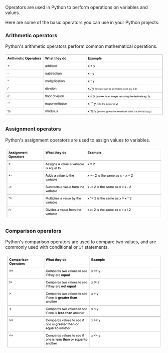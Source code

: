 Operators are used in Python to perform operations on variables and values.

Here are some of the basic operators you can use in your Python projects:

### Arithmetic operators

Python's arithmetic operators perform common mathematical operations.

![A table showing the following arithmetic operators: + performs addition; - performs subtraction; * performs multiplication; / performs division; // performs floor division where the answer is an integer removing the decimals; ** performs exponentiation; % performs the modulus function.](images/arithmetic_operators.png)

### Assignment operators

Python's assignment operators are used to assign values to variables.

![A table showing the following assignment operators: = assigns a value a variable is equal to; += adds a value to the variable; -= subtracts a value from the variable; *= multiplies a value by the variable; /= divides a value from the variable.](images/assignment_operators.png)

### Comparison operators

Python's comparison operators are used to compare two values, and are commonly used with conditional or `if` statements.

![A table showing the following comparison operators: == compares two values to see if they are equal; != compares two values to see if the are not equal; < compares two values to see if one is less than another; > compares two values to see if one is greater than another; >= compares two values to see if one is greater than or equal to another; <= compares values to see if one is less than or equal to another.](images/comparison_operators.png)